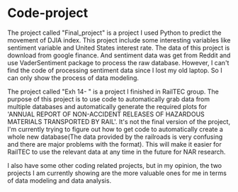# Code-project
The project called "Final_project" is a project I used Python to predict the movement of DJIA index. This project include some interesting variables like sentiment variable and United States interest rate.
The data of this project is download from google finance. And sentiment data was get from Reddit and use VaderSentiment package to process the raw database. However, I can't find the code of processing sentiment data since I lost my old laptop. So I can only show the process of data modeling.

The project called "Exh 14- " is a project I finished in RailTEC group. The purpose of this project is to use code to automatically grab data from multiple databases and automatically generate the required plots for 'ANNUAL REPORT OF NON-ACCIDENT RELEASES OF HAZARDOUS MATERIALS TRANSPORTED BY RAIL'. 
It's not the final version of the project, I'm currently trying to figure out how to get code to automatically create a whole new database(The data provided by the railroads is very confusing and there are major problems with the format). This will make it easier for RailTEC to use the relevant data at any time in the future for NAR research.

I also have some other coding related projects, but in my opinion, the two projects I am currently showing are the more valuable ones for me in terms of data modeling and data analysis.
